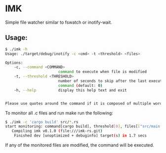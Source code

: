 IMK
============
Simple file watcher similar to fswatch or inotify-wait.

Usage:
------
```bash
$ ./imk -h
Usage: ./target/debug/inotify -c <cmd> -t <threshold> <files>

Options:
    -c, --command <COMMAND>
                        command to execute when file is modified
    -t, --threshold <THRESHOLD>
                        number of seconds to skip after the last executed
                        command (default: 0)
    -h, --help          display this help text and exit


Please use quotes around the command if it is composed of multiple words
```

To monitor all .c files and run make run the following:

```bash
$ ./imk -c 'cargo build' src/*.rs
start monitoring: command[cargo build], threshold[0], files[["src/main.rs"]]
   Compiling imk v0.1.0 (file:///imk-rs.git)
    Finished dev [unoptimized + debuginfo] target(s) in 1.7 secs
```

If any of the monitored files are modified, the command will be executed.
